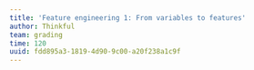 ```yaml
---
title: 'Feature engineering 1: From variables to features'
author: Thinkful
team: grading
time: 120
uuid: fdd895a3-1819-4d90-9c00-a20f238a1c9f
---
```


<jupyter notebook-name="model_prep_feature_engineering_1" course-code="DSBC" />
